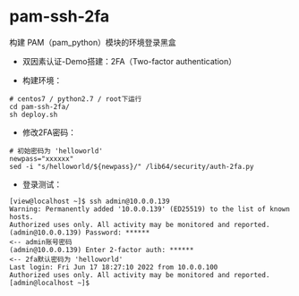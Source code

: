 # pam-ssh-2fa

构建 PAM（pam_python）模块的环境登录黑盒
- 双因素认证-Demo搭建：2FA（Two-factor authentication）

- 构建环境：
```shell
# centos7 / python2.7 / root下运行
cd pam-ssh-2fa/
sh deploy.sh
```

- 修改2FA密码：
```shell
# 初始密码为 'helloworld'
newpass="xxxxxx"
sed -i "s/helloworld/${newpass}/" /lib64/security/auth-2fa.py
```

- 登录测试：
```shell
[view@localhost ~]$ ssh admin@10.0.0.139
Warning: Permanently added '10.0.0.139' (ED25519) to the list of known hosts.
Authorized uses only. All activity may be monitored and reported.
(admin@10.0.0.139) Password: ******                                    <-- admin账号密码
(admin@10.0.0.139) Enter 2-factor auth: ******                         <-- 2fa默认密码为 'helloworld'
Last login: Fri Jun 17 18:27:10 2022 from 10.0.0.100
Authorized uses only. All activity may be monitored and reported.
[admin@localhost ~]$ 
```
